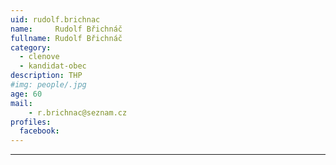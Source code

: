 ```yaml
---
uid: rudolf.brichnac
name:     Rudolf Břichnáč
fullname: Rudolf Břichnáč
category:
  - clenove
  - kandidat-obec
description: THP
#img: people/.jpg
age: 60
mail:
	- r.brichnac@seznam.cz
profiles:
  facebook: 
---
```




---
